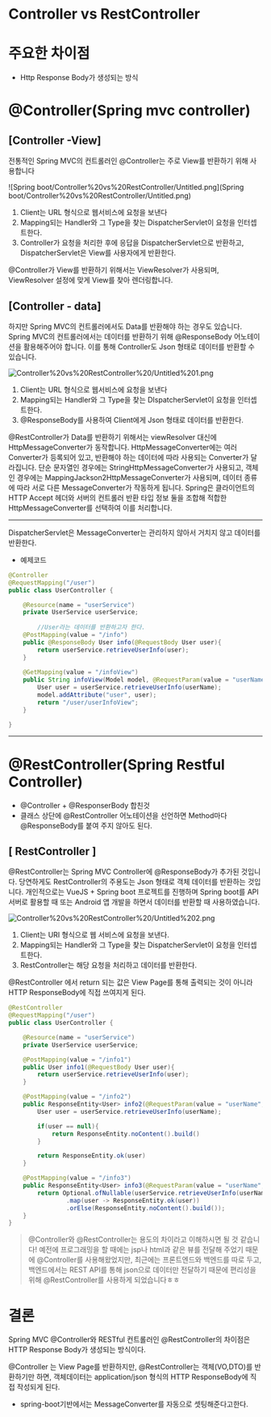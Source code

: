 # Controller vs RestController

# 주요한 차이점

- Http Response Body가 생성되는 방식

# @Controller(Spring mvc controller)

## [Controller -View]

전통적인 Spring MVC의 컨트롤러인 @Controller는 주로 View를 반환하기 위해 사용합니다

![Spring boot/Controller%20vs%20RestController/Untitled.png](Spring boot/Controller%20vs%20RestController/Untitled.png)

1. Client는 URL 형식으로 웹서비스에 요청을 보낸다
2. Mapping되는 Handler와 그 Type을 찾는 DispatcherServlet이 요청을 인터셉트한다.
3. Controller가 요청을 처리한 후에 응답을 DispatcherServlet으로 반환하고, DispatcherServlet은 View를 사용자에게 반환한다.

@Controller가 View를 반환하기 위해서는 ViewResolver가 사용되며, ViewResolver 설정에 맞게 View를 찾아 렌더링합니다.

## [Controller - data]

하지만 Spring MVC의 컨트롤러에서도 Data를 반환해야 하는 경우도 있습니다. Spring MVC의 컨트롤러에서는 데이터를 반환하기 위해 @ResponseBody 어노테이션을 활용해주어야 합니다. 이를 통해 Controller도 Json 형태로 데이터를 반환할 수 있습니다.

![Controller%20vs%20RestController%20/Untitled%201.png](Controller%20vs%20RestController%20/Untitled%201.png)

1. Client는 URL 형식으로 웹서비스에 요청을 보낸다
2. Mapping되는 Handler와 그 Type을 찾는 DIspatcherServlet이 요청을 인터셉트한다.
3. @ResponseBody를 사용하여 Client에게 Json 형태로 데이터를 반환한다.

@RestController가 Data를 반환하기 위해서는 viewResolver 대신에 HttpMessageConverter가 동작합니다. HttpMessageConverter에는 여러 Converter가 등록되어 있고, 반환해야 하는 데이터에 따라 사용되는 Converter가 달라집니다. 단순 문자열인 경우에는 StringHttpMessageConverter가 사용되고, 객체인 경우에는 MappingJackson2HttpMessageConverter가 사용되며, 데이터 종류에 따라 서로 다른 MessageConverter가 작동하게 됩니다. Spring은 클라이언트의 HTTP Accept 헤더와 서버의 컨트롤러 반환 타입 정보 둘을 조합해 적합한 HttpMessageConverter를 선택하여 이를 처리합니다.

---

DispatcherServlet은 MessageConverter는 관리하지 않아서 거치지 않고 데이터를 반환한다.

- 예제코드

```java
@Controller
@RequestMapping("/user")
public class UserController {

    @Resource(name = "userService")
    private UserService userService;
		
		//User라는 데이터를 반환하고자 한다.
    @PostMapping(value = "/info")
    public @ResponseBody User info(@RequestBody User user){
        return userService.retrieveUserInfo(user);
    }
    
    @GetMapping(value = "/infoView")
    public String infoView(Model model, @RequestParam(value = "userName", required = true) String userName){
        User user = userService.retrieveUserInfo(userName);
        model.addAttribute("user", user);
        return "/user/userInfoView";
    }

}
```

---

# @RestController(Spring Restful Controller)

- @Controller + @ResponserBody 합친것
- 클래스 상단에 @RestController 어노테이션을 선언하면 Method마다 @ResponseBody를 붙여 주지 않아도 된다.

## [ RestController ]

@RestController는 Spring MVC Controller에 @ResponseBody가 추가된 것입니다. 당연하게도 RestController의 주용도는 Json 형태로 객체 데이터를 반환하는 것입니다. 개인적으로는 VueJS + Spring boot 프로젝트를 진행하며 Spring boot를 API 서버로 활용할 때 또는 Android 앱 개발을 하면서 데이터를 반환할 때 사용하였습니다.

![Controller%20vs%20RestController%20/Untitled%202.png](Controller%20vs%20RestController%20/Untitled%202.png)

1. Client는 URI 형식으로 웹 서비스에 요청을 보낸다.
2. Mapping되는 Handler와 그 Type을 찾는 DispatcherServlet이 요청을 인터셉트한다.
3. RestController는 해당 요청을 처리하고 데이터를 반환한다.

@RestController 에서 return 되는 값은 View Page를 통해 출력되는 것이 아니라 HTTP ResponseBody에 직접 쓰여지게 된다.

```java
@RestController
@RequestMapping("/user")
public class UserController {

    @Resource(name = "userService")
    private UserService userService;

    @PostMapping(value = "/info1")
    public User info1(@RequestBody User user){
        return userService.retrieveUserInfo(user);
    }

    @PostMapping(value = "/info2")
    public ResponseEntity<User> info2(@RequestParam(value = "userName", required = true) String userName){
        User user = userService.retrieveUserInfo(userName);

        if(user == null){
            return ResponseEntity.noContent().build()
        }

        return ResponseEntity.ok(user)
    }

    @PostMapping(value = "/info3")
    public ResponseEntity<User> info3(@RequestParam(value = "userName", required = true) String userName){
        return Optional.ofNullable(userService.retrieveUserInfo(userName))
                .map(user -> ResponseEntity.ok(user))
                .orElse(ResponseEntity.noContent().build());
    }
}
```

> @Controller와 @RestController는 용도의 차이라고 이해하시면 될 것 같습니다! 예전에 프로그래밍을 할 때에는 jsp나 html과 같은 뷰를 전달해 주었기 때문에 @Controller를 사용해왔었지만, 최근에는 프론트엔드와 백엔드를 따로 두고, 백엔드에서는 REST API를 통해 json으로 데이터만 전달하기 때문에 편리성을 위해 @RestController를 사용하게 되었습니다ㅎㅎ

# 결론

Spring MVC @Controller와 RESTful 컨트롤러인 @RestController의 차이점은 HTTP Response Body가 생성되는 방식이다.

@Controller 는 View Page를 반환하지만, @RestController는 객체(VO,DTO)를 반환하기만 하면, 객체데이터는 application/json 형식의 HTTP ResponseBody에 직접 작성되게 된다.

- spring-boot기반에서는 MessageConverter를 자동으로 셋팅해준다고한다.
